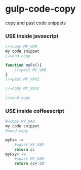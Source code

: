 # gulp-code-copy
copy and past code snippets

### USE inside javascript
```javascript
//=copy MY_VAR
my code snippet
//=end-copy

function myFx(){
	//=past MY_VAR
}
//=past MY_VAR2

//=copy MY_VAR2
...
//=end-copy
```

### USE inside coffeescript
```coffeescript
#=copy MY_VAR
my code snippet
#=end-copy

myFx= ->
	#=past MY_VAR
	return cc
myFx2= ->
	#=past MY_VAR
	return cc+'dd'
```



